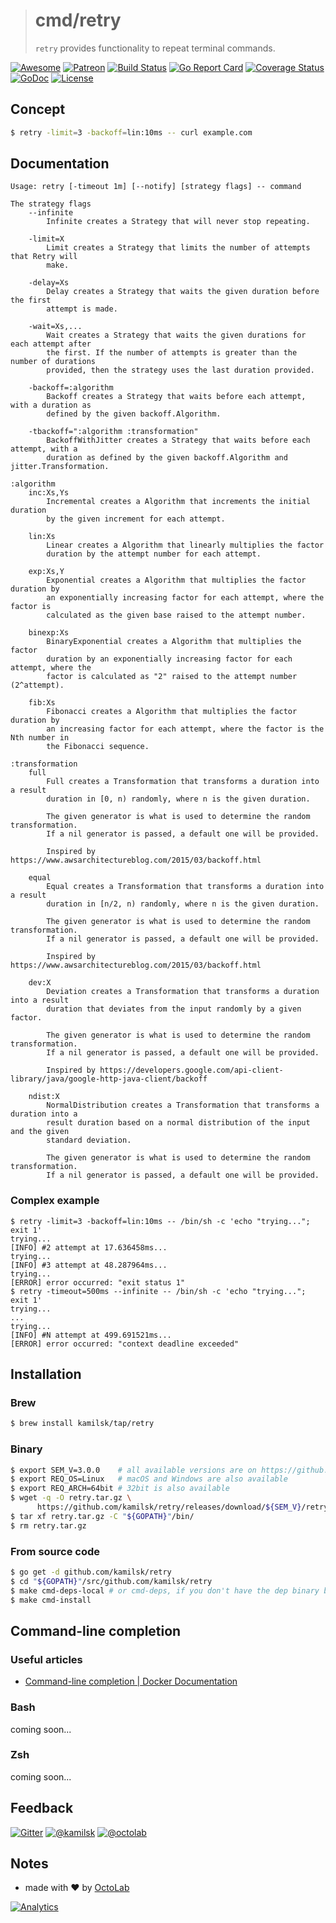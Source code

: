 > # cmd/retry
>
> `retry` provides functionality to repeat terminal commands.

[![Awesome](https://cdn.rawgit.com/sindresorhus/awesome/d7305f38d29fed78fa85652e3a63e154dd8e8829/media/badge.svg)](https://github.com/avelino/awesome-go#utilities)
[![Patreon](https://img.shields.io/badge/patreon-donate-orange.svg)](https://www.patreon.com/octolab)
[![Build Status](https://travis-ci.org/kamilsk/retry.svg?branch=master)](https://travis-ci.org/kamilsk/retry)
[![Go Report Card](https://goreportcard.com/badge/github.com/kamilsk/retry)](https://goreportcard.com/report/github.com/kamilsk/retry)
[![Coverage Status](https://coveralls.io/repos/github/kamilsk/retry/badge.svg)](https://coveralls.io/github/kamilsk/retry)
[![GoDoc](https://godoc.org/github.com/kamilsk/retry?status.svg)](https://godoc.org/github.com/kamilsk/retry)
[![License](https://img.shields.io/github/license/mashape/apistatus.svg?maxAge=2592000)](../../LICENSE)

## Concept

```bash
$ retry -limit=3 -backoff=lin:10ms -- curl example.com
```

## Documentation

```
Usage: retry [-timeout 1m] [--notify] [strategy flags] -- command

The strategy flags
    --infinite
        Infinite creates a Strategy that will never stop repeating.

    -limit=X
        Limit creates a Strategy that limits the number of attempts that Retry will
        make.

    -delay=Xs
        Delay creates a Strategy that waits the given duration before the first
        attempt is made.

    -wait=Xs,...
        Wait creates a Strategy that waits the given durations for each attempt after
        the first. If the number of attempts is greater than the number of durations
        provided, then the strategy uses the last duration provided.

    -backoff=:algorithm
        Backoff creates a Strategy that waits before each attempt, with a duration as
        defined by the given backoff.Algorithm.

    -tbackoff=":algorithm :transformation"
        BackoffWithJitter creates a Strategy that waits before each attempt, with a
        duration as defined by the given backoff.Algorithm and jitter.Transformation.

:algorithm
    inc:Xs,Ys
        Incremental creates a Algorithm that increments the initial duration
        by the given increment for each attempt.

    lin:Xs
        Linear creates a Algorithm that linearly multiplies the factor
        duration by the attempt number for each attempt.

    exp:Xs,Y
        Exponential creates a Algorithm that multiplies the factor duration by
        an exponentially increasing factor for each attempt, where the factor is
        calculated as the given base raised to the attempt number.

    binexp:Xs
        BinaryExponential creates a Algorithm that multiplies the factor
        duration by an exponentially increasing factor for each attempt, where the
        factor is calculated as "2" raised to the attempt number (2^attempt).

    fib:Xs
        Fibonacci creates a Algorithm that multiplies the factor duration by
        an increasing factor for each attempt, where the factor is the Nth number in
        the Fibonacci sequence.

:transformation
    full
        Full creates a Transformation that transforms a duration into a result
        duration in [0, n) randomly, where n is the given duration.

        The given generator is what is used to determine the random transformation.
        If a nil generator is passed, a default one will be provided.

        Inspired by https://www.awsarchitectureblog.com/2015/03/backoff.html

    equal
        Equal creates a Transformation that transforms a duration into a result
        duration in [n/2, n) randomly, where n is the given duration.

        The given generator is what is used to determine the random transformation.
        If a nil generator is passed, a default one will be provided.

        Inspired by https://www.awsarchitectureblog.com/2015/03/backoff.html

    dev:X
        Deviation creates a Transformation that transforms a duration into a result
        duration that deviates from the input randomly by a given factor.

        The given generator is what is used to determine the random transformation.
        If a nil generator is passed, a default one will be provided.

        Inspired by https://developers.google.com/api-client-library/java/google-http-java-client/backoff

    ndist:X
        NormalDistribution creates a Transformation that transforms a duration into a
        result duration based on a normal distribution of the input and the given
        standard deviation.

        The given generator is what is used to determine the random transformation.
        If a nil generator is passed, a default one will be provided.
```

### Complex example

```
$ retry -limit=3 -backoff=lin:10ms -- /bin/sh -c 'echo "trying..."; exit 1'
trying...
[INFO] #2 attempt at 17.636458ms...
trying...
[INFO] #3 attempt at 48.287964ms...
trying...
[ERROR] error occurred: "exit status 1"
$ retry -timeout=500ms --infinite -- /bin/sh -c 'echo "trying..."; exit 1'
trying...
...
trying...
[INFO] #N attempt at 499.691521ms...
[ERROR] error occurred: "context deadline exceeded"
```

## Installation

### Brew

```bash
$ brew install kamilsk/tap/retry
```

### Binary

```bash
$ export SEM_V=3.0.0    # all available versions are on https://github.com/kamilsk/retry/releases
$ export REQ_OS=Linux   # macOS and Windows are also available
$ export REQ_ARCH=64bit # 32bit is also available
$ wget -q -O retry.tar.gz \
      https://github.com/kamilsk/retry/releases/download/${SEM_V}/retry_${SEM_V}_${REQ_OS}-${REQ_ARCH}.tar.gz
$ tar xf retry.tar.gz -C "${GOPATH}"/bin/
$ rm retry.tar.gz
```

### From source code

```bash
$ go get -d github.com/kamilsk/retry
$ cd "${GOPATH}"/src/github.com/kamilsk/retry
$ make cmd-deps-local # or cmd-deps, if you don't have the dep binary but have the docker
$ make cmd-install
```

## Command-line completion

### Useful articles

- [Command-line completion | Docker Documentation](https://docs.docker.com/compose/completion/)

### Bash

coming soon...


### Zsh

coming soon...

## Feedback

[![Gitter](https://badges.gitter.im/Join%20Chat.svg)](https://gitter.im/kamilsk/retry)
[![@kamilsk](https://img.shields.io/badge/author-%40kamilsk-blue.svg)](https://twitter.com/ikamilsk)
[![@octolab](https://img.shields.io/badge/sponsor-%40octolab-blue.svg)](https://twitter.com/octolab_inc)

## Notes

- made with ❤️ by [OctoLab](https://www.octolab.org/)

[![Analytics](https://ga-beacon.appspot.com/UA-109817251-1/retry/cmd)](https://github.com/igrigorik/ga-beacon)

